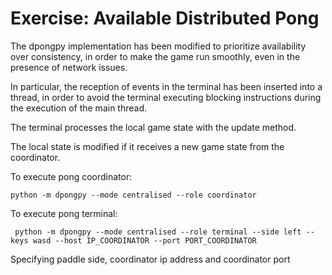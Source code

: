 # Exercise: Available Distributed Pong

The dpongpy implementation has been modified to prioritize availability over consistency, in order to make the game run smoothly, even in the presence of network issues.

In particular, the reception of events in the terminal has been inserted into a thread, in order to avoid the terminal executing blocking instructions during the execution of the main thread.

The terminal processes the local game state with the update method.

The local state is modified if it receives a new game state from the coordinator.

To execute pong coordinator:

``` python -m dpongpy --mode centralised --role coordinator ```

To execute pong terminal:

``` python -m dpongpy --mode centralised --role terminal --side left --keys wasd --host IP_COORDINATOR --port PORT_COORDINATOR```

Specifying paddle side, coordinator ip address and coordinator port